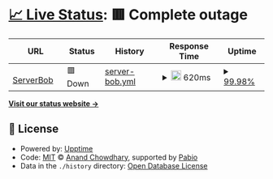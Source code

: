 # [📈 Live Status](https://https://bobchrismansyah.github.io/monitoring-serverbob/): <!--live status--> **🟥 Complete outage**

<!--
This repository contains the open-source uptime monitor and status page for [Bob Chrismansyah](piabukit.org/bob), powered by [Upptime](https://github.com/upptime/upptime).

[![Uptime CI](https://github.com/BobChrismansyah/monitor-serverbob/workflows/Uptime%20CI/badge.svg)](https://github.com/BobChrismansyah/monitor-serverbob/actions?query=workflow%3A%22Uptime+CI%22)
[![Response Time CI](https://github.com/BobChrismansyah/monitor-serverbob/workflows/Response%20Time%20CI/badge.svg)](https://github.com/BobChrismansyah/monitor-serverbob/actions?query=workflow%3A%22Response+Time+CI%22)
[![Graphs CI](https://github.com/BobChrismansyah/monitor-serverbob/workflows/Graphs%20CI/badge.svg)](https://github.com/BobChrismansyah/monitor-serverbob/actions?query=workflow%3A%22Graphs+CI%22)
[![Static Site CI](https://github.com/BobChrismansyah/monitor-serverbob/workflows/Static%20Site%20CI/badge.svg)](https://github.com/BobChrismansyah/monitor-serverbob/actions?query=workflow%3A%22Static+Site+CI%22)
[![Summary CI](https://github.com/BobChrismansyah/monitor-serverbob/workflows/Summary%20CI/badge.svg)](https://github.com/BobChrismansyah/monitor-serverbob/actions?query=workflow%3A%22Summary+CI%22)

With [Upptime](https://upptime.js.org), you can get your own unlimited and free uptime monitor and status page, powered entirely by a GitHub repository. We use [Issues](https://github.com/BobChrismansyah/monitor-serverbob/issues) as incident reports, [Actions](https://github.com/BobChrismansyah/monitor-serverbob/actions) as uptime monitors, and [Pages](https://https://bobchrismansyah.github.io/monitoring-serverbob/) for the status page.
-->

<!--start: status pages-->
<!-- This summary is generated by Upptime (https://github.com/upptime/upptime) -->
<!-- Do not edit this manually, your changes will be overwritten -->
<!-- prettier-ignore -->
| URL | Status | History | Response Time | Uptime |
| --- | ------ | ------- | ------------- | ------ |
| <img alt="" src="https://icons.duckduckgo.com/ip3/proxmox.notsec.site.ico" height="13"> [ServerBob](https://proxmox.notsec.site) | 🟥 Down | [server-bob.yml](https://github.com/BobChrismansyah/monitoring-serverbob/commits/HEAD/history/server-bob.yml) | <details><summary><img alt="Response time graph" src="./graphs/server-bob/response-time-week.png" height="20"> 620ms</summary><br><a href="https://bobchrismansyah.github.io/monitoring-serverbob//history/server-bob"><img alt="Response time 620" src="https://img.shields.io/endpoint?url=https%3A%2F%2Fraw.githubusercontent.com%2FBobChrismansyah%2Fmonitoring-serverbob%2FHEAD%2Fapi%2Fserver-bob%2Fresponse-time.json"></a><br><a href="https://bobchrismansyah.github.io/monitoring-serverbob//history/server-bob"><img alt="24-hour response time 620" src="https://img.shields.io/endpoint?url=https%3A%2F%2Fraw.githubusercontent.com%2FBobChrismansyah%2Fmonitoring-serverbob%2FHEAD%2Fapi%2Fserver-bob%2Fresponse-time-day.json"></a><br><a href="https://bobchrismansyah.github.io/monitoring-serverbob//history/server-bob"><img alt="7-day response time 620" src="https://img.shields.io/endpoint?url=https%3A%2F%2Fraw.githubusercontent.com%2FBobChrismansyah%2Fmonitoring-serverbob%2FHEAD%2Fapi%2Fserver-bob%2Fresponse-time-week.json"></a><br><a href="https://bobchrismansyah.github.io/monitoring-serverbob//history/server-bob"><img alt="30-day response time 620" src="https://img.shields.io/endpoint?url=https%3A%2F%2Fraw.githubusercontent.com%2FBobChrismansyah%2Fmonitoring-serverbob%2FHEAD%2Fapi%2Fserver-bob%2Fresponse-time-month.json"></a><br><a href="https://bobchrismansyah.github.io/monitoring-serverbob//history/server-bob"><img alt="1-year response time 620" src="https://img.shields.io/endpoint?url=https%3A%2F%2Fraw.githubusercontent.com%2FBobChrismansyah%2Fmonitoring-serverbob%2FHEAD%2Fapi%2Fserver-bob%2Fresponse-time-year.json"></a></details> | <details><summary><a href="https://bobchrismansyah.github.io/monitoring-serverbob//history/server-bob">99.98%</a></summary><a href="https://bobchrismansyah.github.io/monitoring-serverbob//history/server-bob"><img alt="All-time uptime 99.98%" src="https://img.shields.io/endpoint?url=https%3A%2F%2Fraw.githubusercontent.com%2FBobChrismansyah%2Fmonitoring-serverbob%2FHEAD%2Fapi%2Fserver-bob%2Fuptime.json"></a><br><a href="https://bobchrismansyah.github.io/monitoring-serverbob//history/server-bob"><img alt="24-hour uptime 99.98%" src="https://img.shields.io/endpoint?url=https%3A%2F%2Fraw.githubusercontent.com%2FBobChrismansyah%2Fmonitoring-serverbob%2FHEAD%2Fapi%2Fserver-bob%2Fuptime-day.json"></a><br><a href="https://bobchrismansyah.github.io/monitoring-serverbob//history/server-bob"><img alt="7-day uptime 99.98%" src="https://img.shields.io/endpoint?url=https%3A%2F%2Fraw.githubusercontent.com%2FBobChrismansyah%2Fmonitoring-serverbob%2FHEAD%2Fapi%2Fserver-bob%2Fuptime-week.json"></a><br><a href="https://bobchrismansyah.github.io/monitoring-serverbob//history/server-bob"><img alt="30-day uptime 99.98%" src="https://img.shields.io/endpoint?url=https%3A%2F%2Fraw.githubusercontent.com%2FBobChrismansyah%2Fmonitoring-serverbob%2FHEAD%2Fapi%2Fserver-bob%2Fuptime-month.json"></a><br><a href="https://bobchrismansyah.github.io/monitoring-serverbob//history/server-bob"><img alt="1-year uptime 99.98%" src="https://img.shields.io/endpoint?url=https%3A%2F%2Fraw.githubusercontent.com%2FBobChrismansyah%2Fmonitoring-serverbob%2FHEAD%2Fapi%2Fserver-bob%2Fuptime-year.json"></a></details>

<!--end: status pages-->

[**Visit our status website →**](https://https://bobchrismansyah.github.io/monitoring-serverbob/)

## 📄 License

- Powered by: [Upptime](https://github.com/upptime/upptime)
- Code: [MIT](./LICENSE) © [Anand Chowdhary](https://anandchowdhary.com), supported by [Pabio](https://pabio.com)
- Data in the `./history` directory: [Open Database License](https://opendatacommons.org/licenses/odbl/1-0/)
